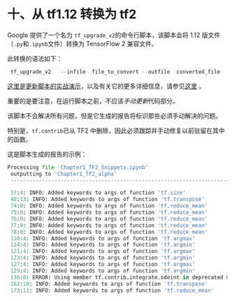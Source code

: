 # 十、从 tf1.12 转换为 tf2

Google 提供了一个名为 `tf_upgrade_v2`的命令行脚本，该脚本会将 1.12 版文件（`.py`和`.ipynb`文件）转换为 TensorFlow 2 兼容文件。

此转换的语法如下：

```py
 tf_upgrade_v2   --infile  file_to_convert --outfile  converted_file
```

[这里是更新脚本的实战演示](https://www.youtube.com/watch?v=JmSNUeBG-PQ&list=PLQY2H8rRoyvzoUYI26kHmKSJBedn3SQuB&index=32&t=71s)，以及有关它的更多详细信息，请参见[这里](https://github.com/tensorflow/docs/blob/master/site/en/r2/guide/upgrade.md) 。

重要的是要注意，在运行脚本之前，不应该*手动更新*代码部分。

该脚本不会解决所有问题，但是它生成的报告将标识那些必须手动解决的问题。

特别是，`tf.contrib`已从 TF2 中删除，因此必须跟踪并手动修复以前驻留在其中的函数。

这是脚本生成的报告的示例：

```py
Processing file 'Chapter1_TF2_Snippets.ipynb'
 outputting to 'Chapter1_TF2_alpha'
 --------------------------------------------------------------------------------

 37:4: INFO: Added keywords to args of function 'tf.size'
 48:13: INFO: Added keywords to args of function 'tf.transpose'
 74:0: INFO: Added keywords to args of function 'tf.reduce_mean'
 75:0: INFO: Added keywords to args of function 'tf.reduce_mean'
 76:0: INFO: Added keywords to args of function 'tf.reduce_mean'
 77:0: INFO: Added keywords to args of function 'tf.reduce_mean'
 78:0: INFO: Added keywords to args of function 'tf.reduce_mean'
 110:4: INFO: Added keywords to args of function 'tf.argmax'
 114:4: INFO: Added keywords to args of function 'tf.argmin'
 121:4: INFO: Added keywords to args of function 'tf.argmax'
 123:4: INFO: Added keywords to args of function 'tf.argmin'
 127:4: INFO: Added keywords to args of function 'tf.argmax'
 129:4: INFO: Added keywords to args of function 'tf.argmin'
 136:0: ERROR: Using member tf.contrib.integrate.odeint in deprecated module tf.contrib. tf.contrib.integrate.odeint cannot be converted automatically. tf.contrib will not be distributed with TensorFlow 2.0, please consider an alternative in non-contrib TensorFlow, a community-maintained repository, or fork the required code.
 162:10: INFO: Added keywords to args of function 'tf.transpose'
 173:11: INFO: Added keywords to args of function 'tf.reduce_mean'
```